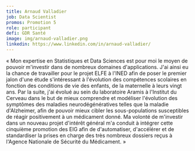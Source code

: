 ```yaml
---
title: Arnaud Valladier
job: Data Scientist
promos: Promotion 5
role: participant
defi: GDR Santé
image: img/arnaud-valladier.png
linkedin: https://www.linkedin.com/in/arnaud-valladier/
---
```

« Mon expertise en Statistiques et Data Sciences est pour moi le moyen de pouvoir m'investir dans de nombreux domaines d'applications. J'ai ainsi eu la chance de travailler pour le projet ELFE à l'INED afin de poser le premier jalon d'une étude s'intéressant à l'évolution des compétences scolaires en fonction des conditions de vie des enfants, de la maternelle à leurs vingt ans. Par la suite, j'ai évolué au sein du laboratoire Aramis à l'Institut du Cerveau dans le but de mieux comprendre et modéliser l'évolution des symptômes des maladies neurodégénératives telles que la maladie d'Alzheimer, afin de pouvoir mieux cibler les sous-populations susceptibles de réagir positivement à un médicament donné. Ma volonté de m'investir dans un nouveau projet d'intérêt général m'a conduit à intégrer cette cinquième promotion des EIG afin de d'automatiser, d'accélérer et de standardiser la prises en charge des très nombreux dossiers reçus à l'Agence Nationale de Sécurité du Médicament. »
